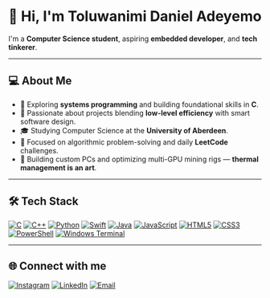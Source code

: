 # 👋 Hi, I'm Toluwanimi Daniel Adeyemo

I'm a **Computer Science student**, aspiring **embedded developer**, and **tech tinkerer**.

---

## 💻 About Me

- 🤖 Exploring **systems programming** and building foundational skills in **C**.
- 🔧 Passionate about projects blending **low-level efficiency** with smart software design.
- 🎓 Studying Computer Science at the **University of Aberdeen**.
- 🚀 Focused on algorithmic problem-solving and daily **LeetCode** challenges.
- 🧠 Building custom PCs and optimizing multi-GPU mining rigs — **thermal management is an art**.

---

## 🛠️ Tech Stack

[![C](https://img.shields.io/badge/-C-555555?style=for-the-badge&logo=c&logoColor=white)](<https://en.wikipedia.org/wiki/C_(programming_language)>)
[![C++](https://img.shields.io/badge/-C++-00599C?style=for-the-badge&logo=c%2B%2B&logoColor=white)](https://isocpp.org/)
[![Python](https://img.shields.io/badge/-Python-3776AB?style=for-the-badge&logo=python&logoColor=white)](https://www.python.org/)
[![Swift](https://img.shields.io/badge/-Swift-F05138?style=for-the-badge&logo=swift&logoColor=white)](https://swift.org/)
[![Java](https://img.shields.io/badge/-Java-007396?style=for-the-badge&logo=java&logoColor=white)](https://www.oracle.com/java/)
[![JavaScript](https://img.shields.io/badge/-JavaScript-F7DF1E?style=for-the-badge&logo=javascript&logoColor=black)](https://developer.mozilla.org/en-US/docs/Web/JavaScript)
[![HTML5](https://img.shields.io/badge/-HTML5-E34F26?style=for-the-badge&logo=html5&logoColor=white)](https://developer.mozilla.org/en-US/docs/Web/Guide/HTML/HTML5)
[![CSS3](https://img.shields.io/badge/-CSS3-1572B6?style=for-the-badge&logo=css3&logoColor=white)](https://developer.mozilla.org/en-US/docs/Web/CSS)
[![PowerShell](https://img.shields.io/badge/-PowerShell-5391FE?style=for-the-badge&logo=powershell&logoColor=white)](https://docs.microsoft.com/en-us/powershell/)
[![Windows Terminal](https://img.shields.io/badge/-Windows%20Terminal-0078D6?style=for-the-badge&logo=windows-terminal&logoColor=white)](https://learn.microsoft.com/en-us/windows/terminal/)

---

## 🌐 Connect with me

[![Instagram](https://img.shields.io/badge/Instagram-%23E4405F?style=for-the-badge&logo=instagram&logoColor=white)](https://www.instagram.com/yourusername)
[![LinkedIn](https://img.shields.io/badge/LinkedIn-%230077B5?style=for-the-badge&logo=linkedin&logoColor=white)](https://www.linkedin.com/in/yourprofile)
[![Email](https://img.shields.io/badge/Email-D14836?style=for-the-badge&logo=gmail&logoColor=white)](mailto:your.email@example.com)
